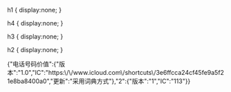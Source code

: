 <!DOCTYPE html>
<html>
<head>

h1 { display:none; }

h4 { display:none; }

h3 { display:none; }

h2 { display:none; }

</head>
<body>
<p>{"电话号码价值":{"版本":"1.0","IC":"https:\/\/www.icloud.com\/shortcuts\/3e6ffcca24cf45fe9a5f21e8ba8400a0","更新":"采用词典方式"},"2":{"版本":"1","IC":"113"}}</p>
</body>
</html>
